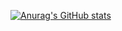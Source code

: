[![Anurag's GitHub stats](https://github-readme-stats.vercel.app/api?username=wangwei2009)](https://github.com/wangwei2009/github-readme-stats)
